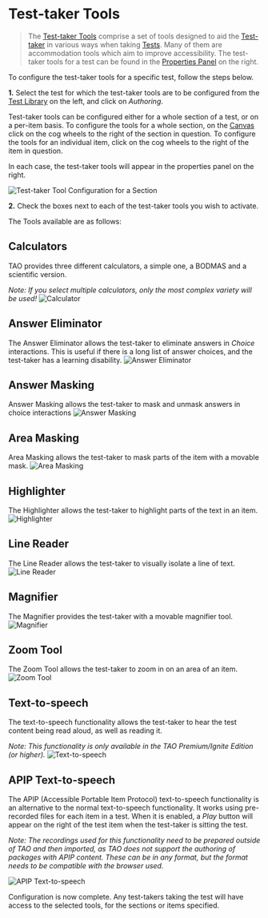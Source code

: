 # Test-taker Tools

> The [Test-taker Tools](../appendix/glossary.md#test-taker-tools) comprise a set of tools designed to aid the [Test-taker](../appendix/glossary.md#test-taker) in various ways when taking [Tests](../appendix/glossary.md#test). Many of them are accommodation tools which aim to improve accessibility. The test-taker tools for a test can be found in the [Properties Panel](../appendix/glossary.md#properties-panel) on the right.


To configure the test-taker tools for a specific test, follow the steps below.

**1.** Select the test for which the test-taker tools are to be configured from the [Test Library](../appendix/glossary.md#test-library) on the left, and click on *Authoring*.

Test-taker tools can be configured either for a whole section of a test, or on a per-item basis. To configure the tools for a whole section, on the [Canvas](../appendix/glossary.md#canvas) click on the cog wheels to the right of the section in question. To configure the tools for an individual item, click on the cog wheels to the right of the item in question.

In each case, the test-taker tools will appear in the properties panel on the right.
 
![Test-taker Tool Configuration for a Section](../resources/backend/tests/authoring/settings/section/test-taker-tools.png)

**2.** Check the boxes next to each of the test-taker tools you wish to activate.


The Tools available are as follows:
 
## Calculators
TAO provides three different calculators, a simple one, a BODMAS and a scientific version. 

_Note: If you select multiple calculators, only the most complex variety will be used!_
![Calculator](../resources/delivery/features/test-taker-tools/calculator.png)
 
## Answer Eliminator
The Answer Eliminator allows the test-taker to eliminate answers in *Choice* interactions. This is useful if there is a long list of answer choices, and the test-taker has a learning disability.
![Answer Eliminator](../resources/delivery/features/test-taker-tools/answer-eliminator.png)

## Answer Masking
Answer Masking allows the test-taker to mask and unmask answers in choice interactions
![Answer Masking](../resources/delivery/features/test-taker-tools/answer-masking.png)
 
## Area Masking
Area Masking allows the test-taker to mask parts of the item with a movable mask.
![Area Masking](../resources/delivery/features/test-taker-tools/area-masking.png)

## Highlighter
The Highlighter allows the test-taker to highlight parts of the text in an item.
![Highlighter](../resources/delivery/features/test-taker-tools/highlighter.png)

## Line Reader
The Line Reader allows the test-taker to visually isolate a line of text.
![Line Reader](../resources/delivery/features/test-taker-tools/line-reader.png)

## Magnifier
The Magnifier provides the test-taker with a movable magnifier tool.
![Magnifier](../resources/delivery/features/test-taker-tools/magnifier.png)

## Zoom Tool
The Zoom Tool allows the test-taker to zoom in on an area of an item.
![Zoom Tool](../resources/delivery/features/test-taker-tools/zoom.gif)

## Text-to-speech
The text-to-speech functionality allows the test-taker to hear the test content being read aloud, as well as reading it.

*Note: This functionality is only available in the TAO Premium/Ignite Edition (or higher).*
![Text-to-speech](../resources/delivery/features/test-taker-tools/text-to-speech.png)

## APIP Text-to-speech
The APIP (Accessible Portable Item Protocol) text-to-speech functionality is an alternative to the normal text-to-speech functionality. It works using pre-recorded files for each item in a test. When it is enabled, a *Play* button will appear on the right of the test item when the test-taker is sitting the test. 

*Note: The recordings used for this functionality need to be prepared outside of TAO and then imported, as TAO does not support the authoring of packages with APIP content. These can be in any format, but the format needs to be compatible with the browser used.*

![APIP Text-to-speech](../resources/delivery/features/test-taker-tools/apip-text-to-speech.png)       


Configuration is now complete. Any test-takers taking the test will have access to the selected tools, for the sections or items specified.


